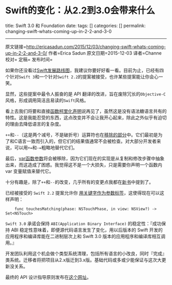# Swift的变化：从2.2到3.0会带来什么

title: Swift 3.0 和 Foundation
date: 
tags: []
categories: []
permalink: changing-swift-whats-coming-up-in-2-2-and-3-0

---
原文链接=http://ericasadun.com/2015/12/03/changing-swift-whats-coming-up-in-2-2-and-3-0/
作者=Erica Sadun
原文日期=2015-12-03
译者=Channe
校对=
定稿=
发布时间=

<!--此处开始正文-->

如果你还没看过[Swift发展路线图](https://github.com/apple/swift-evolution)，我建议你要好好看一看。目前为止，已经有四个针对`Swift 3`和一个针对`Swift 2.2`的提案被接受，也许某些提案能让你会心一笑。

显然，这些提案中最令人振奋的是 API 翻译的改进，旨在废除冗长的`Objective-C`风格，形成调用简洁且易读的`Swift`风格。

看上去我们将要和直接[函数柯里化声明](https://github.com/apple/swift-evolution/blob/master/proposals/0002-remove-currying.md)说再见了，虽然这是没有语法糖语言共有的特性。这是我能忍受的东西，这点改变并不会让我开心起来，除此之外似乎有迫切的理由去降低语言的复杂度。

`++`和`--`（这是两个减号，不是破折号）运算符也在[移除的部分](https://github.com/apple/swift-evolution/blob/master/proposals/0004-remove-pre-post-inc-decrement.md)中。它们最初是为了和C语言一致而引入的，但它们的结果值通常不会被检查。对大部分开发者来说，可以用`+=`和`-=`粗略地替代它们。

最后，[var函数参数](https://github.com/apple/swift-evolution/blob/master/proposals/0003-remove-var-parameters-patterns.md)将会被移除，因为它们现在的实现是从复制和修改步骤中抽象出来，而这造成了困惑。我觉得这不是一个大损失，只是需要你声明一个函数内 var 变量赋值来替代它。

十分有趣是，除了`++`和`--`的改变，几乎所有的变更点我都在[新书](http://ericasadun.com/2015/11/19/swift-developers-cookbook-status-update-mark-december-17-on-your-calendars/)中提到了。

已经被接受的 `Swift 2.2` 提案允许你 [用关键字作为参数标签](https://github.com/apple/swift-evolution/blob/master/proposals/0001-keywords-as-argument-labels.md)，这使得现在可以这样声明：
```
    func touchesMatching(phase: NSTouchPhase, in view: NSView?) -> Set<NSTouch>
```

 `Swift 3.0` 承诺会保持 `ABI(Application Binary Interface)` 的稳定性：『成功保持 ABI 稳定性意味着，即便源代码语言发生了变化，用以后版本的 Swift 开发的应用程序和编译库能在二进制层次上和 Swift 3.0 版本的应用程序和编译库相互调用。』
 
 开发团队利用这个机会做个类型系统清理，包括所有语言的小改良，同时『完成』类系统。迁移者将把项目从2.x版迁到3.x版。基础代码或多或少能保证与这次大更新没关系。
 
 最终的 API 设计指导原则发布在[这个网址](https://swift.org/documentation/api-design-guidelines.html)。
